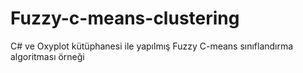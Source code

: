Fuzzy-c-means-clustering
===================
C# ve Oxyplot kütüphanesi ile yapılmış Fuzzy C-means sınıflandırma algoritması örneği
